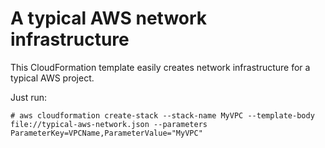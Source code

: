 # A typical AWS network infrastructure

This CloudFormation template easily creates network infrastructure for a typical AWS project.

Just run:
```
# aws cloudformation create-stack --stack-name MyVPC --template-body file://typical-aws-network.json --parameters ParameterKey=VPCName,ParameterValue="MyVPC"
```

